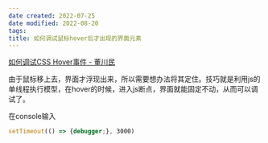 ```yaml
---
date created: 2022-07-25
date modified: 2022-08-20
tags: 
title: 如何调试鼠标hover后才出现的界面元素
---
```


[如何调试CSS Hover事件 - 董川民](https://www.dongchuanmin.com/xhtml/1642.html)

由于鼠标移上去，界面才浮现出来，所以需要想办法将其定住。技巧就是利用js的单线程执行模型，在hover的时候，进入js断点，界面就能固定不动，从而可以调试了。

在console输入

```JavaScript
setTimeout(() => {debugger;}, 3000)
```
